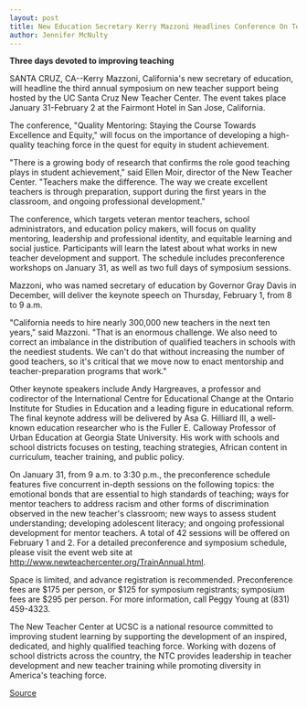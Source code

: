 ```yaml
---
layout: post
title: New Education Secretary Kerry Mazzoni Headlines Conference On Teaching Jan. 31-Feb. 2
author: Jennifer McNulty
---
```


**Three days devoted to improving teaching**

SANTA CRUZ, CA--Kerry Mazzoni, California's new secretary of education, will headline the third annual symposium on new teacher support being hosted by the UC Santa Cruz New Teacher Center. The event takes place January 31-February 2 at the Fairmont Hotel in San Jose, California.

The conference, "Quality Mentoring: Staying the Course Towards Excellence and Equity," will focus on the importance of developing a high-quality teaching force in the quest for equity in student achievement.

"There is a growing body of research that confirms the role good teaching plays in student achievement," said Ellen Moir, director of the New Teacher Center. "Teachers make the difference. The way we create excellent teachers is through preparation, support during the first years in the classroom, and ongoing professional development."

The conference, which targets veteran mentor teachers, school administrators, and education policy makers, will focus on quality mentoring, leadership and professional identity, and equitable learning and social justice. Participants will learn the latest about what works in new teacher development and support. The schedule includes preconference workshops on January 31, as well as two full days of symposium sessions.

Mazzoni, who was named secretary of education by Governor Gray Davis in December, will deliver the keynote speech on Thursday, February 1, from 8 to 9 a.m.

"California needs to hire nearly 300,000 new teachers in the next ten years," said Mazzoni. "That is an enormous challenge. We also need to correct an imbalance in the distribution of qualified teachers in schools with the neediest students. We can't do that without increasing the number of good teachers, so it's critical that we move now to enact mentorship and teacher-preparation programs that work."

Other keynote speakers include Andy Hargreaves, a professor and codirector of the International Centre for Educational Change at the Ontario Institute for Studies in Education and a leading figure in educational reform. The final keynote address will be delivered by Asa G. Hilliard III, a well-known education researcher who is the Fuller E. Calloway Professor of Urban Education at Georgia State University. His work with schools and school districts focuses on testing, teaching strategies, African content in curriculum, teacher training, and public policy.

On January 31, from 9 a.m. to 3:30 p.m., the preconference schedule features five concurrent in-depth sessions on the following topics: the emotional bonds that are essential to high standards of teaching; ways for mentor teachers to address racism and other forms of discrimination observed in the new teacher's classroom; new ways to assess student understanding; developing adolescent literacy; and ongoing professional development for mentor teachers. A total of 42 sessions will be offered on February 1 and 2. For a detailed preconference and symposium schedule, please visit the event web site at <http://www.newteachercenter.org/TrainAnnual.html>.

Space is limited, and advance registration is recommended. Preconference fees are $175 per person, or $125 for symposium registrants; symposium fees are $295 per person. For more information, call Peggy Young at (831) 459-4323.

The New Teacher Center at UCSC is a national resource committed to improving student learning by supporting the development of an inspired, dedicated, and highly qualified teaching force. Working with dozens of school districts across the country, the NTC provides leadership in teacher development and new teacher training while promoting diversity in America's teaching force.

[Source](http://www1.ucsc.edu/news_events/press_releases/archive/00-01/01-01/conference.html "Permalink to UCSC Press Release:Education secretary headlines teaching conference")
